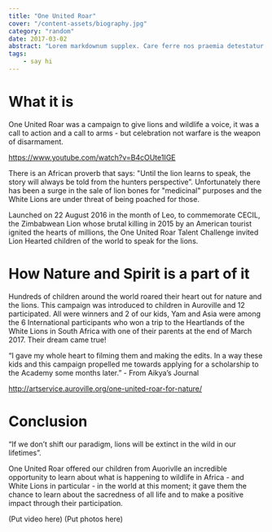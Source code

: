 ```yaml
---
title: "One United Roar"
cover: "/content-assets/biography.jpg"
category: "random"
date: 2017-03-02
abstract: "Lorem markdownum supplex. Care ferre nos praemia detestatur oderit vitatumque, tardius pello ostentare; dixit."
tags:
    - say hi
---
```


# What it is

One United Roar was a campaign to give lions and wildlife a voice, it was a call to action and a call to arms - but celebration not warfare is the weapon of disarmament.

https://www.youtube.com/watch?v=B4cOUte1IGE

There is an African proverb that says: "Until the lion learns to speak, the story will always be told from the hunters perspective”. Unfortunately there has been a surge in the sale of lion bones for "medicinal" purposes and the White Lions are under threat of being poached for those.

Launched on 22 August 2016 in the month of Leo, to commemorate CECIL, the Zimbabwean Lion whose brutal killing in 2015 by an American tourist ignited the hearts of millions, the One United Roar Talent Challenge invited Lion Hearted children of the world to speak for the lions.

# How Nature and Spirit is a part of it

Hundreds of children around the world roared their heart out for nature and the lions. This campaign was introduced to children in Auroville and 12 participated. All were winners and 2 of our kids, Yam and Asia were among the 6 International participants who won a trip to the Heartlands of the White Lions in South Africa with one of their parents at the end of March 2017.  Their dream came true!

“I gave my whole heart to filming them and making the edits. In a way these kids and this campaign propelled me towards applying for a scholarship to the Academy some months later.” - From Aikya’s Journal

http://artservice.auroville.org/one-united-roar-for-nature/

# Conclusion

“If we don’t shift our paradigm, lions will be extinct in the wild in our lifetimes”.

One United Roar offered our children from Auorivlle an incredible opportunity to learn about what is happening to wildlife in Africa - and White Lions in particular - in the world at this moment; it gave them the chance to learn about the sacredness of all life and to make a positive impact through their participation.

(Put video here)
(Put photos here)